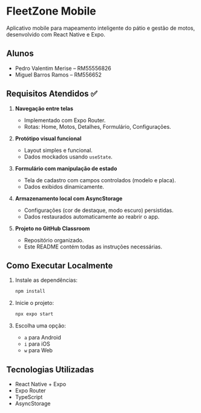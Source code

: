 # FleetZone Mobile

Aplicativo mobile para mapeamento inteligente do pátio e gestão de motos, desenvolvido com React Native e Expo.

## Alunos
- Pedro Valentim Merise – RM55556826
- Miguel Barros Ramos – RM556652

## Requisitos Atendidos ✅

1. **Navegação entre telas**
   - Implementado com Expo Router.
   - Rotas: Home, Motos, Detalhes, Formulário, Configurações.

2. **Protótipo visual funcional**
   - Layout simples e funcional.
   - Dados mockados usando `useState`.

3. **Formulário com manipulação de estado**
   - Tela de cadastro com campos controlados (modelo e placa).
   - Dados exibidos dinamicamente.

4. **Armazenamento local com AsyncStorage**
   - Configurações (cor de destaque, modo escuro) persistidas.
   - Dados restaurados automaticamente ao reabrir o app.

5. **Projeto no GitHub Classroom**
   - Repositório organizado.
   - Este README contém todas as instruções necessárias.

## Como Executar Localmente

1. Instale as dependências:
   ```bash
   npm install
   ```

2. Inicie o projeto:
   ```bash
   npx expo start
   ```

3. Escolha uma opção:
   - `a` para Android
   - `i` para iOS
   - `w` para Web

## Tecnologias Utilizadas
- React Native + Expo
- Expo Router
- TypeScript
- AsyncStorage
